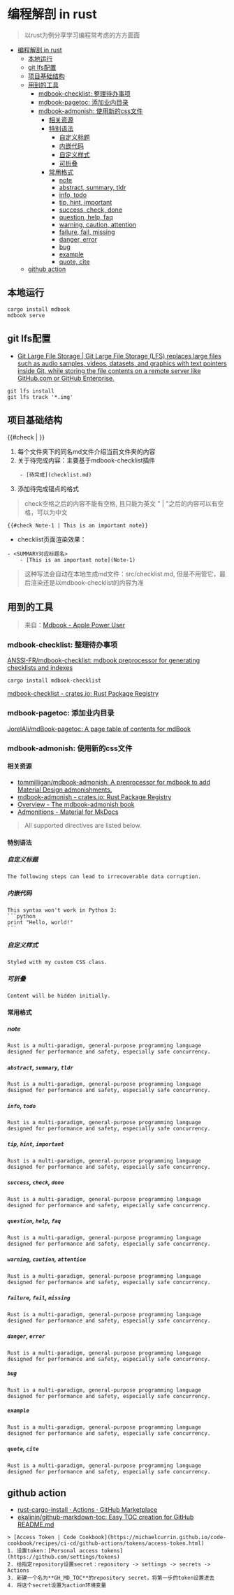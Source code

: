 # 编程解剖 in rust

> 以rust为例分享学习编程常考虑的方方面面
<!--ts-->
* [编程解剖 in rust](#编程解剖-in-rust)
   * [本地运行](#本地运行)
   * [git lfs配置](#git-lfs配置)
   * [项目基础结构](#项目基础结构)
   * [用到的工具](#用到的工具)
      * [mdbook-checklist: 整理待办事项](#mdbook-checklist-整理待办事项)
      * [mdbook-pagetoc: 添加业内目录](#mdbook-pagetoc-添加业内目录)
      * [mdbook-admonish: 使用新的css文件](#mdbook-admonish-使用新的css文件)
         * [相关资源](#相关资源)
         * [特别语法](#特别语法)
            * [自定义标题](#自定义标题)
            * [内嵌代码](#内嵌代码)
            * [自定义样式](#自定义样式)
            * [可折叠](#可折叠)
         * [常用格式](#常用格式)
            * [note](#note)
            * [abstract, summary, tldr](#abstract-summary-tldr)
            * [info, todo](#info-todo)
            * [tip, hint, important](#tip-hint-important)
            * [success, check, done](#success-check-done)
            * [question, help, faq](#question-help-faq)
            * [warning, caution, attention](#warning-caution-attention)
            * [failure, fail, missing](#failure-fail-missing)
            * [danger, error](#danger-error)
            * [bug](#bug)
            * [example](#example)
            * [quote, cite](#quote-cite)
   * [github action](#github-action)

<!-- Created by https://github.com/ekalinin/github-markdown-toc -->
<!-- Added by: runner, at: Wed Jul 27 03:43:05 UTC 2022 -->

<!--te-->

## 本地运行

```shell
cargo install mdbook
mdbook serve
```

## git lfs配置

- [Git Large File Storage | Git Large File Storage (LFS) replaces large files such as audio samples, videos, datasets, and graphics with text pointers inside Git, while storing the file contents on a remote server like GitHub.com or GitHub Enterprise.](https://git-lfs.github.com/)

```
git lfs install 
git lfs track '*.img'
```

## 项目基础结构

{{#check <name> | <description>}}

1. 每个文件夹下的同名md文件介绍当前文件夹的内容
2. 关于待完成内容：主要基于mdbook-checklist插件

```shell
    - [待完成](checklist.md) 
```

3. 添加待完成锚点的格式

> check空格之后的内容不能有空格, 且只能为英文
> " | "之后的内容可以有空格，可以为中文

```shell
{{#check Note-1 | This is an important note}}
```

- checklist页面渲染效果：

```none
- <SUMMARY对应标题名>
    - [This is an important note](Note-1)
```

> 这种写法会自动在本地生成md文件：src/checklist.md, 但是不用管它，最后渲染还是以mdbook-checklist的内容为准

## 用到的工具

> 来自：[Mdbook - Apple Power User](https://kuanhsiaokuo.github.io/apple_power_user/app_deepin/mdbook_deepin.html)

### mdbook-checklist: 整理待办事项

[ANSSI-FR/mdbook-checklist: mdbook preprocessor for generating checklists and indexes](https://github.com/ANSSI-FR/mdbook-checklist)

 ```shell
 cargo install mdbook-checklist
 ```

[mdbook-checklist - crates.io: Rust Package Registry](https://crates.io/crates/mdbook-checklist)

### mdbook-pagetoc: 添加业内目录

[JorelAli/mdBook-pagetoc: A page table of contents for mdBook](https://github.com/JorelAli/mdBook-pagetoc)

### mdbook-admonish: 使用新的css文件

#### 相关资源

- [tommilligan/mdbook-admonish: A preprocessor for mdbook to add Material Design admonishments.](https://github.com/tommilligan/mdbook-admonish)
- [mdbook-admonish - crates.io: Rust Package Registry](https://crates.io/crates/mdbook-admonish)
- [Overview - The mdbook-admonish book](https://tommilligan.github.io/mdbook-admonish/)
- [Admonitions - Material for MkDocs](https://squidfunk.github.io/mkdocs-material/reference/admonitions/#usage)

> All supported directives are listed below.

#### 特别语法

##### 自定义标题

```admonish warning title="数据损失"
The following steps can lead to irrecoverable data corruption.
```

##### 内嵌代码

~~~admonish bug title="内嵌代码"
This syntax won't work in Python 3:
```python
print "Hello, world!"
```
~~~

##### 自定义样式

```admonish note class="custom-0 custom-1"
Styled with my custom CSS class.
```

##### 可折叠

```admonish collapsible=true
Content will be hidden initially.
```

#### 常用格式

##### note

```admonish note
Rust is a multi-paradigm, general-purpose programming language designed for performance and safety, especially safe concurrency.
```

##### `abstract`, `summary`, `tldr`

```admonish abstract
Rust is a multi-paradigm, general-purpose programming language designed for performance and safety, especially safe concurrency.
```

##### `info`, `todo`

```admonish info
Rust is a multi-paradigm, general-purpose programming language designed for performance and safety, especially safe concurrency.
```

##### `tip`, `hint`, `important`

```admonish tip
Rust is a multi-paradigm, general-purpose programming language designed for performance and safety, especially safe concurrency.
```

##### `success`, `check`, `done`

```admonish success
Rust is a multi-paradigm, general-purpose programming language designed for performance and safety, especially safe concurrency.
```

##### `question`, `help`, `faq`

```admonish question
Rust is a multi-paradigm, general-purpose programming language designed for performance and safety, especially safe concurrency.
```

##### `warning`, `caution`, `attention`

```admonish warning
Rust is a multi-paradigm, general-purpose programming language designed for performance and safety, especially safe concurrency.
```

##### `failure`, `fail`, `missing`

```admonish failure
Rust is a multi-paradigm, general-purpose programming language designed for performance and safety, especially safe concurrency.
```

##### `danger`, `error`

```admonish danger
Rust is a multi-paradigm, general-purpose programming language designed for performance and safety, especially safe concurrency.
```

##### `bug`

```admonish bug
Rust is a multi-paradigm, general-purpose programming language designed for performance and safety, especially safe concurrency.
```

##### `example`

```admonish example
Rust is a multi-paradigm, general-purpose programming language designed for performance and safety, especially safe concurrency.
```

##### `quote`, `cite`

```admonish quote
Rust is a multi-paradigm, general-purpose programming language designed for performance and safety, especially safe concurrency.
```

## github action

- [rust-cargo-install · Actions · GitHub Marketplace](https://github.com/marketplace/actions/rust-cargo-install)
- [ekalinin/github-markdown-toc: Easy TOC creation for GitHub README.md](https://github.com/ekalinin/github-markdown-toc)

```admonish info title='基于github repository设置secrects token'
> [Access Token | Code Cookbook](https://michaelcurrin.github.io/code-cookbook/recipes/ci-cd/github-actions/tokens/access-token.html)
1. 设置token：[Personal access tokens](https://github.com/settings/tokens)
2. 给指定repository设置secret：repository -> settings -> secrets -> Actions
3. 新建一个名为**GH_MD_TOC**的repository secret，将第一步的token设置进去
4. 将这个secret设置为action环境变量

```